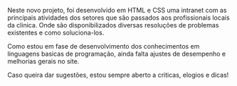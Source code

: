Neste novo projeto, foi desenvolvido em HTML e CSS uma intranet com as principais atividades dos setores que são passados aos profissionais locais da clinica. Onde são disponibilizados diversas resoluções de problemas existentes e como soluciona-los.

Como estou em fase de desenvolvimento dos conhecimentos em linguagens basicas de programação, ainda falta ajustes de desempenho e melhorias gerais no site.

Caso queira dar sugestões, estou sempre aberto a criticas, elogios e dicas!
